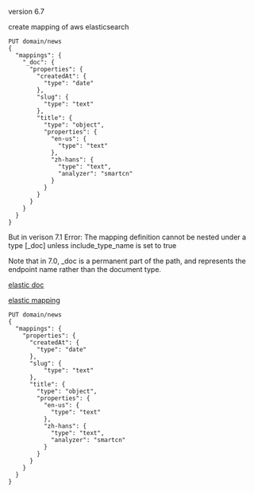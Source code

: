 version 6.7

create mapping of aws elasticsearch


```
PUT domain/news
{
  "mappings": {
    "_doc": {
      "properties": {
        "createdAt": {
          "type": "date"
        },
        "slug": {
          "type": "text"
        },
        "title": {
          "type": "object",
          "properties": {
            "en-us": {
              "type": "text"
            },
            "zh-hans": {
              "type": "text",
              "analyzer": "smartcn"
            }
          }
        }
      }
    }
  }
}
```

But in verison 7.1
Error: The mapping definition cannot be nested under a type [_doc] unless include_type_name is set to true

Note that in 7.0, _doc is a permanent part of the path, and represents the endpoint name rather than the document type.

[elastic doc](https://www.elastic.co/guide/en/elasticsearch/reference/master/removal-of-types.html#removal-of-types)

[elastic mapping](https://www.elastic.co/guide/en/elasticsearch/reference/current/mapping.html)

```
PUT domain/news
{
  "mappings": {
    "properties": {
      "createdAt": {
        "type": "date"
      },
      "slug": {
          "type": "text"
      },
      "title": {
        "type": "object",
        "properties": {
          "en-us": {
            "type": "text"
          },
          "zh-hans": {
            "type": "text",
            "analyzer": "smartcn"
          }
        }
      }
    }
  }
}
```
